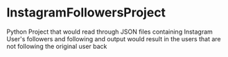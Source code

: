 # InstagramFollowersProject
Python Project that would read through JSON files containing Instagram User's followers and following and output would result in the users that are not following the original user back

